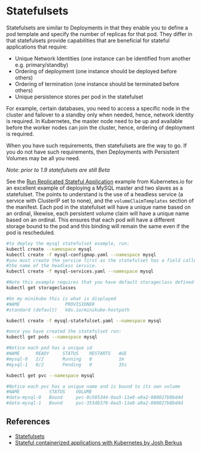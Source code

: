 # Statefulsets #

Statefulsets are similar to Deployments in that they enable you to define a pod template and specify the number of replicas for that pod.  They differ in that statefulsets provide capabilities that are beneficial for stateful applications that require:

* Unique Network Identities (one instance can be identified from another e.g. primary/standby)
* Ordering of deployment (one instance should be deployed before others)
* Ordering of termination (one instance should be terminated before others)
* Unique persistence stores per pod in the statefulset

For example, certain databases, you need to access a specific node in the cluster and failover to a standby only when needed, hence, network identity is required.  In Kubernetes, the master node need to be up and available before the worker nodes can join the cluster, hence, ordering of deployment is required.

When you have such requirements, then statefulsets are the way to go.  If you do not have such requirements, then Deployments with Persistent Volumes may be all you need.

*Note: prior to 1.9 statefulsets are still Beta*

See the [Run Replicated Stateful Application](https://kubernetes.io/docs/tasks/run-application/run-replicated-stateful-application/) example from Kubernetes.io for an excellent example of deploying a MySQL master and two slaves as a statefulset.  The points to understand is the use of a headless service (a service with ClusterIP set to none), and the `volumeClaimTemplates` section of the manifest. Each pod in the statefulset will have a unique name based on an ordinal, likewise, each persistent volume claim will have a unique name based on an ordinal.  This ensures that each pod will have a different storage bound to the pod and this binding will remain the same even if the pod is rescheduled.

```sh
#to deploy the mysql statefulset example, run:
kubectl create --namespace mysql
kubectl create -f mysql-configmap.yaml --namespace mysql
#you must create the service first as the statefulset has a field called serviceName that must match
#the name of the headless service.
kubectl create -f mysql-services.yaml --namespace mysql

#Note this example requires that you have default storageclass defined for your cluster
kubectl get storageclasses

#On my minikube this is what is displayed
#NAME                 PROVISIONER
#standard (default)   k8s.io/minikube-hostpath

kubectl create -f mysql-statefulset.yaml --namespace mysql

#once you have created the statefulset run:
kubectl get pods --namespace mysql

#Notice each pod has a unique id
#NAME      READY     STATUS    RESTARTS   AGE
#mysql-0   2/2       Running   0          1m
#mysql-1   0/2       Pending   0          35s

kubectl get pvc --namespace mysql

#Notice each pvc has a unique name and is bound to its own volume
#NAME           STATUS    VOLUME
#data-mysql-0   Bound     pvc-0c585344-0aa5-11e8-a9a2-080027b8bd4d
#data-mysql-1   Bound     pvc-353db378-0aa5-11e8-a9a2-080027b8bd4d

```

## References ##

- [Statefulsets](https://kubernetes.io/docs/concepts/workloads/controllers/statefulset/)
- [Stateful containerized applications with Kubernetes by Josh Berkus](https://opensource.com/article/17/2/stateful-applications)